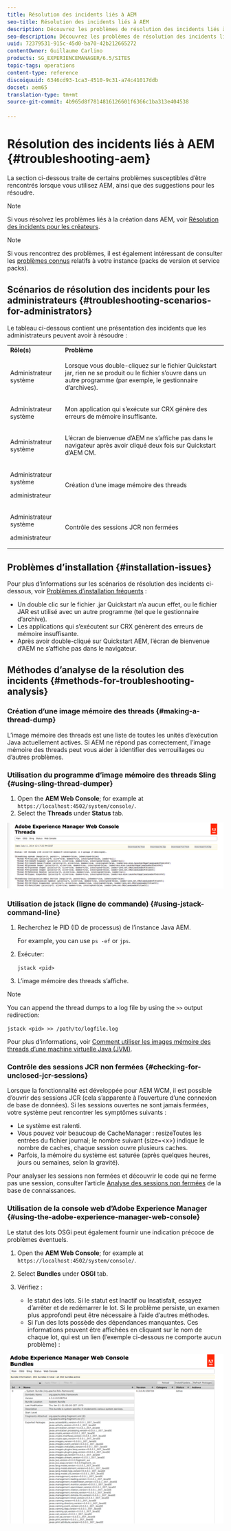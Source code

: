 ```yaml
---
title: Résolution des incidents liés à AEM
seo-title: Résolution des incidents liés à AEM
description: Découvrez les problèmes de résolution des incidents liés à AEM.
seo-description: Découvrez les problèmes de résolution des incidents liés à AEM.
uuid: 72379531-915c-45d0-ba70-42b212665272
contentOwner: Guillaume Carlino
products: SG_EXPERIENCEMANAGER/6.5/SITES
topic-tags: operations
content-type: reference
discoiquuid: 6346cd93-1ca3-4510-9c31-a74c41017ddb
docset: aem65
translation-type: tm+mt
source-git-commit: 4b965d8f7814816126601f6366c1ba313e404538

---
```



# Résolution des incidents liés à AEM {#troubleshooting-aem}

La section ci-dessous traite de certains problèmes susceptibles d’être rencontrés lorsque vous utilisez AEM, ainsi que des suggestions pour les résoudre.

>[!NOTE]
>
>Si vous résolvez les problèmes liés à la création dans AEM, voir [Résolution des incidents pour les créateurs](/help/sites-authoring/troubleshooting.md).

>[!NOTE]
>
>Si vous rencontrez des problèmes, il est également intéressant de consulter les [problèmes connus](/help/release-notes/known-issues.md) relatifs à votre instance (packs de version et service packs).

## Scénarios de résolution des incidents pour les administrateurs {#troubleshooting-scenarios-for-administrators}

Le tableau ci-dessous contient une présentation des incidents que les administrateurs peuvent avoir à résoudre :

<table>
 <tbody>
  <tr>
   <td><strong>Rôle(s)</strong></td>
   <td><strong>Problème </strong></td>
  </tr>
  <tr>
   <td>Administrateur système</td>
   <td><p>Lorsque vous double-cliquez sur le fichier Quickstart jar, rien ne se produit ou le fichier s’ouvre dans un autre programme (par exemple, le gestionnaire d’archives).</p> </td>
  </tr>
  <tr>
   <td><p>Administrateur système</p> </td>
   <td><p>Mon application qui s’exécute sur CRX génère des erreurs de mémoire insuffisante.</p> </td>
  </tr>
  <tr>
   <td><p>Administrateur système</p> </td>
   <td><p>L’écran de bienvenue d’AEM ne s’affiche pas dans le navigateur après avoir cliqué deux fois sur Quickstart d’AEM CM.</p> </td>
  </tr>
  <tr>
   <td><p>Administrateur système</p> <p>administrateur</p> </td>
   <td><p>Création d’une image mémoire des threads</p> </td>
  </tr>
  <tr>
   <td><p>Administrateur système</p> <p>administrateur</p> </td>
   <td><p>Contrôle des sessions JCR non fermées</p> </td>
  </tr>
 </tbody>
</table>

## Problèmes d’installation {#installation-issues}

Pour plus d’informations sur les scénarios de résolution des incidents ci-dessous, voir [Problèmes d’installation fréquents](/help/sites-deploying/troubleshooting.md#common-installation-issues) :

* Un double clic sur le fichier .jar Quickstart n’a aucun effet, ou le fichier JAR est utilisé avec un autre programme (tel que le gestionnaire d’archive).
* Les applications qui s’exécutent sur CRX génèrent des erreurs de mémoire insuffisante.
* Après avoir double-cliqué sur Quickstart AEM, l’écran de bienvenue d’AEM ne s’affiche pas dans le navigateur.

## Méthodes d’analyse de la résolution des incidents {#methods-for-troubleshooting-analysis}

### Création d’une image mémoire des threads {#making-a-thread-dump}

L’image mémoire des threads est une liste de toutes les unités d’exécution Java actuellement actives. Si AEM ne répond pas correctement, l’image mémoire des threads peut vous aider à identifier des verrouillages ou d’autres problèmes.

### Utilisation du programme d’image mémoire des threads Sling {#using-sling-thread-dumper}

1. Open the **AEM Web Console**; for example at `https://localhost:4502/system/console/`.
1. Select the **Threads** under **Status** tab.

![screen_shot_2012-02-13at43925pm](assets/screen_shot_2012-02-13at43925pm.png)

### Utilisation de jstack (ligne de commande) {#using-jstack-command-line}

1. Recherchez le PID (ID de processus) de l’instance Java AEM.

   For example, you can use `ps -ef` or `jps`.

1. Exécuter:

   `jstack <pid>`

1. L’image mémoire des threads s’affiche.

>[!NOTE]
>
>You can append the thread dumps to a log file by using the `>>` output redirection:
>
>`jstack <pid> >> /path/to/logfile.log`

Pour plus d’informations, voir [Comment utiliser les images mémoire des threads d’une machine virtuelle Java (JVM)](https://helpx.adobe.com/cq/kb/TakeThreadDump.html).

### Contrôle des sessions JCR non fermées {#checking-for-unclosed-jcr-sessions}

Lorsque la fonctionnalité est développée pour AEM WCM, il est possible d’ouvrir des sessions JCR (cela s’apparente à l’ouverture d’une connexion de base de données). Si les sessions ouvertes ne sont jamais fermées, votre système peut rencontrer les symptômes suivants :

* Le système est ralenti.
* Vous pouvez voir beaucoup de CacheManager : resizeToutes les entrées du fichier journal; le nombre suivant (size=&lt;x>) indique le nombre de caches, chaque session ouvre plusieurs caches.
* Parfois, la mémoire du système est saturée (après quelques heures, jours ou semaines, selon la gravité).

Pour analyser les sessions non fermées et découvrir le code qui ne ferme pas une session, consulter l’article [Analyse des sessions non fermées](https://helpx.adobe.com/crx/kb/AnalyzeUnclosedSessions.html) de la base de connaissances.

### Utilisation de la console web d’Adobe Experience Manager {#using-the-adobe-experience-manager-web-console}

Le statut des lots OSGi peut également fournir une indication précoce de problèmes éventuels.

1. Open the **AEM Web Console**; for example at `https://localhost:4502/system/console/`.
1. Select **Bundles** under **OSGI** tab.
1. Vérifiez :

   * le statut des lots. Si le statut est Inactif ou Insatisfait, essayez d’arrêter et de redémarrer le lot. Si le problème persiste, un examen plus approfondi peut être nécessaire à l’aide d’autres méthodes.
   * Si l’un des lots possède des dépendances manquantes. Ces informations peuvent être affichées en cliquant sur le nom de chaque lot, qui est un lien (l’exemple ci-dessous ne comporte aucun problème) :

![screen_shot_2012-02-13at44706pm](assets/screen_shot_2012-02-13at44706pm.png)

